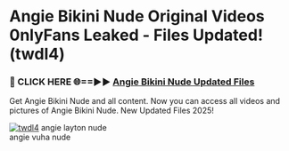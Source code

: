 # Angie Bikini Nude Original Videos 0nlyFans Leaked - Files Updated! (twdl4)

<h3>🔴 CLICK HERE 🌐==►► <a href="https://tinyurl.com/5h6xmrr3" rel="nofollow">Angie Bikini Nude Updated Files</a></h3>

Get Angie Bikini Nude and all content. Now you can access all videos and pictures of Angie Bikini Nude. New Updated Files 2025!

[![twdl4](https://i.imgur.com/KVD873Z.gif)](https://tinyurl.com/5h6xmrr3)
angie layton nude<br>
angie vuha nude